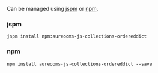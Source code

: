Can be managed using
[jspm](http://jspm.io)
or [npm](https://github.com/npm/npm).

### jspm
```terminal
jspm install npm:aureooms-js-collections-ordereddict
```

### npm
```terminal
npm install aureooms-js-collections-ordereddict --save
```
